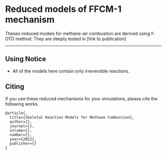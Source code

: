 # Reduced models of FFCM-1 mechanism

Theses reduced models for methane-air combustion are derived using f-OTD method. They are deeply tested in [link to publication]

----------------------
## Using Notice

* All of the models here contain only irreversible reactions.

## Citing

If you use these reduced mechanisms for your simulations, please cite the following works.

```
@article{,
  title={Skeletal Reaction Models for Methane Combustion},
  author={},
  journal={},
  volume={},
  number={},
  year={2022},
  publisher={}
}

